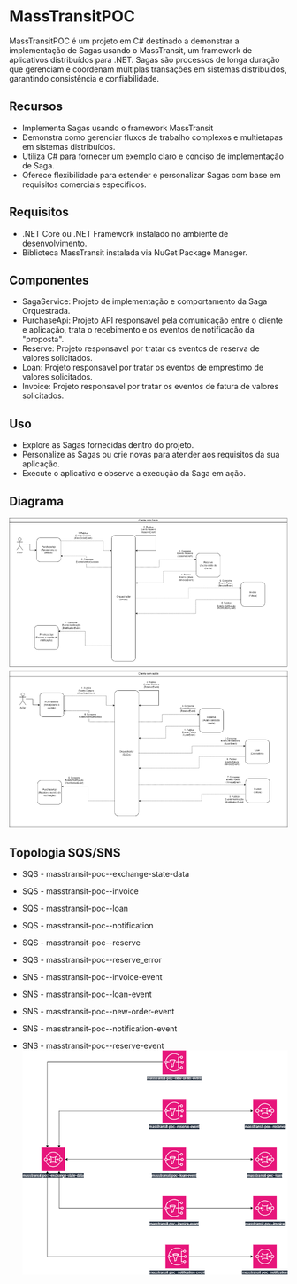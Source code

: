 # MassTransitPOC
MassTransitPOC é um projeto em C# destinado a demonstrar a implementação de Sagas usando o MassTransit, um framework de aplicativos distribuídos para .NET. Sagas são processos de longa duração que gerenciam e coordenam múltiplas transações em sistemas distribuídos, garantindo consistência e confiabilidade.

## Recursos
- Implementa Sagas usando o framework MassTransit
- Demonstra como gerenciar fluxos de trabalho complexos e multietapas em sistemas distribuídos.
- Utiliza C# para fornecer um exemplo claro e conciso de implementação de Saga.
- Oferece flexibilidade para estender e personalizar Sagas com base em requisitos comerciais específicos.

## Requisitos
- .NET Core ou .NET Framework instalado no ambiente de desenvolvimento.
- Biblioteca MassTransit instalada via NuGet Package Manager.

## Componentes
- SagaService: Projeto de implementação e comportamento da Saga Orquestrada.
- PurchaseApi: Projeto API responsavel pela comunicação entre o cliente e aplicação, trata o recebimento e os eventos de notificação da "proposta".
- Reserve: Projeto responsavel por tratar os eventos de reserva de valores solicitados.
- Loan: Projeto responsavel por tratar os eventos de emprestimo de valores solicitados.
- Invoice: Projeto responsavel por tratar os eventos de fatura de valores solicitados.

## Uso
- Explore as Sagas fornecidas dentro do projeto.
- Personalize as Sagas ou crie novas para atender aos requisitos da sua aplicação.
- Execute o aplicativo e observe a execução da Saga em ação.

## Diagrama

![Diagrama](https://github.com/luis4ndre/MassTransitPOC/blob/7ba75afd1cc9e7cbf7f76c293ad8402a73fcdbdb/SAGA%20POC.drawio.png?raw=true)

## Topologia SQS/SNS

- SQS - masstransit-poc--exchange-state-data	
- SQS - masstransit-poc--invoice
- SQS - masstransit-poc--loan
- SQS - masstransit-poc--notification
- SQS - masstransit-poc--reserve
- SQS - masstransit-poc--reserve_error	

- SNS - masstransit-poc--invoice-event
- SNS - masstransit-poc--loan-event
- SNS - masstransit-poc--new-order-event
- SNS - masstransit-poc--notification-event
- SNS - masstransit-poc--reserve-event
![Topologia](https://github.com/luis4ndre/MassTransitPOC/blob/3405f236369ffd8940dd25a2c403db45f6a66bba/topologia.drawio.png?raw=true)
